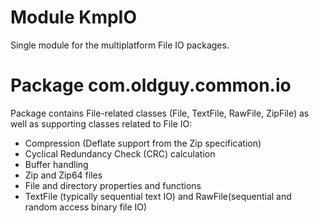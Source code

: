 # Module KmpIO

Single module for the multiplatform File IO packages.

# Package com.oldguy.common.io

Package contains File-related classes (File, TextFile, RawFile, ZipFile) as well as supporting classes related to File IO:

- Compression (Deflate support from the Zip specification)
- Cyclical Redundancy Check (CRC) calculation
- Buffer handling
- Zip and Zip64 files
- File and directory properties and functions
- TextFile (typically sequential text IO) and RawFile(sequential and random access binary file IO)
